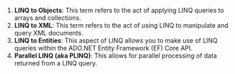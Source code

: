 1. **LINQ to Objects**: This term refers to the act of applying LINQ queries to arrays and collections.
2. **LINQ to XML**: This term refers to the act of using LINQ to manipulate and query XML documents.
3. **LINQ to Entities**: This aspect of LINQ allows you to make use of LINQ queries within the ADO.NET Entity Framework (EF) Core API.
4. **Parallel LINQ (aka PLINQ)**: This allows for parallel processing of data returned from a LINQ query.